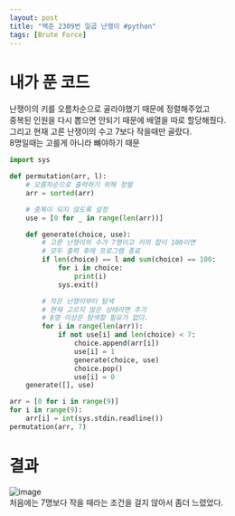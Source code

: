 ```yaml
---
layout: post
title: "백준 2309번 일곱 난쟁이 #python"
tags: [Brute Force]
---
```


# 내가 푼 코드

난쟁이의 키를 오름차순으로 골라야했기 때문에 정렬해주었고     
중복된 인원을 다시 뽑으면 안되기 때문에 배열을 따로 할당해줬다.      
그리고 현재 고른 난쟁이의 수고 7보다 작을때만 골랐다.        
8명일때는 고를게 아니라 뺴야하기 때문     


```python
import sys

def permutation(arr, l):
    # 오름차순으로 출력하기 위해 정렬
    arr = sorted(arr)

    # 중복이 되지 않도록 설정
    use = [0 for _ in range(len(arr))]

    def generate(choice, use):
        # 고른 난쟁이의 수가 7명이고 키의 합이 100이면
        # 모두 출력 후에 프로그램 종료
        if len(choice) == l and sum(choice) == 100:
            for i in choice:
                print(i)
            sys.exit()

        # 작은 난쟁이부터 탐색
        # 현재 고르지 않은 상태라면 추가
        # 8명 이상은 탐색할 필요가 없다.
        for i in range(len(arr)):
            if not use[i] and len(choice) < 7:
                choice.append(arr[i])
                use[i] = 1
                generate(choice, use)
                choice.pop()
                use[i] = 0
    generate([], use)

arr = [0 for i in range(9)]
for i in range(9):
    arr[i] = int(sys.stdin.readline())
permutation(arr, 7)
```

# 결과
![image](https://user-images.githubusercontent.com/50114210/65827336-209ee200-e2cc-11e9-966e-2aba24a6a811.png)         
처음에는 7명보다 작을 때라는 조건을 걸지 않아서 좀더 느렸었다.
